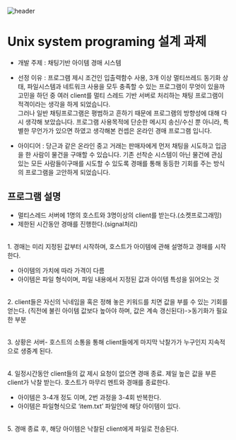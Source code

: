 ![header](https://capsule-render.vercel.app/api?type=wave&color=auto&height=200&section=header&text=item%Chatting%Pramming&fontSize=90&theme=highcontrast)
# Unix system programing 설계 과제

* 개발 주제 : 채팅기반 아이템 경매 시스템 

* 선정 이유 : 프로그램 제시 조건인 입출력함수 사용, 3개 이상 멀티쓰레드 동기화 상태, 파일시스템과 네트워크 사용을 모두 충족할 수 있는 프로그램이 무엇이 있을까 고민을 하던 중 여러 client를 멀티 스레드 기반 서버로 처리하는 채팅 프로그램이 적격이라는 생각을 하게 되었습니다. 
 <br> 그러나 일반 채팅프로그램은 평범하고 흔하기 때문에 프로그램의 방향성에 대해 다시 생각해 보았습니다. 프로그램 사용목적에 단순한 메시지 송신/수신 뿐 아니라, 특별한 무언가가 있으면 하였고 생각해본 컨셉은 온라인 경매 프로그램 입니다. 

* 아이디어 : 당근과 같은 온라인 중고 거래는 판매자에게 먼저 채팅을 시도하고 입금을 한 사람이 물건을 구매할 수 있습니다. 기존 선착순 시스템이 아닌 물건에 관심 있는 모든 사람들이구매를 시도할 수 있도록 경매를 통해 동등한 기회를 주는 방식의 프로그램을 고안하게 되었습니다.


## 프로그램 설명
- 멀티스레드 서버에  1명의 호스트와  3명이상의 client를 받는다.(소켓프로그래밍)
- 제한된 시간동안 경매를 진행한다.(signal처리) 

<br> 1. 경매는 미리 지정된 값부터 시작하며, 호스트가 아이템에 관해 설명하고 경매를 시작한다. 
* 아이템의 가치에 따라 가격이 다름
* 아이템은  파일 형식이며, 파일 내용에서 지정된 값과 아이템 특성을 읽어오는 것

<br> 2. client들은 자신의 닉네임을 혹은 정해 놓은 키워드를 치면 값을 부를 수 있는 기회를 얻는다. (직전에 불린 아이템 값보다 높아야 하며, 값은 계속 갱신된다)->동기화가 필요한 부분

<br> 3. 상황은 서버- 호스트의 소통을 통해 client들에게 마지막 낙찰가가 누구인지 지속적으로 생중계 된다.

<br> 4. 일정시간동안 client들의 값 제시 요청이 없으면 경매 종료. 제일 높은 값을 부른 client가 낙찰 받는다. 호스트가 마무리 멘트와 경매를 종료한다.
* 아이템은 3-4개 정도 이며, 2번 과정을 3-4회 반복한다.
* 아이템은 파일형식으로 ‘item.txt’ 파일안에 해당 아이템이 있다.

<br> 5. 경매 종료 후, 해당 아이템은 낙찰된 client에게 파일로 전송된다. 
